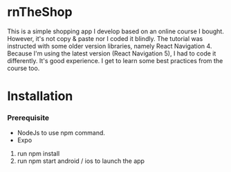 # rnTheShop

This is a simple shopping app I develop based on an online course I bought. However, it's not copy & paste nor I coded it blindly. The tutorial was instructed with some older version libraries, namely React Navigation 4. Because I'm using the latest version (React Navigation 5), I had to code it differently. It's good experience. I get to learn some best practices from the course too.

# Installation

### Prerequisite

-   NodeJs to use npm command.
-   Expo

1. run npm install
2. run npm start android / ios to launch the app
